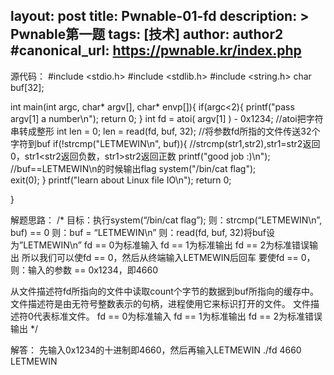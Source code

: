 layout: post
title: Pwnable-01-fd
description: >
  Pwnable第一题
tags: [技术]
author: author2
#canonical_url: https://pwnable.kr/index.php
---
源代码：
  #include <stdio.h>
  #include <stdlib.h>
  #include <string.h>
  char buf[32];

  int main(int argc, char* argv[], char* envp[]){
      if(argc<2){
  	printf("pass argv[1] a number\n");
  	return 0;
  	}
  	int fd = atoi( argv[1] ) - 0x1234; //atoi把字符串转成整形
  	int len = 0;
  	len = read(fd, buf, 32); //将参数fd所指的文件传送32个字符到buf
  	if(!strcmp("LETMEWIN\n", buf)){     //strcmp(str1,str2),str1=str2返回0，str1<str2返回负数，str1>str2返回正数
  		printf("good job :)\n");        //buf==LETMEWIN\n的时候输出flag
  		system("/bin/cat flag");    
  		exit(0);
  	}
  	printf("learn about Linux file IO\n");
  	return 0;

  }

解题思路：
/*
目标：执行system(“/bin/cat flag”);
则：strcmp(“LETMEWIN\n”, buf) == 0
则：buf = “LETMEWIN\n”
则：read(fd, buf, 32)将buf设为”LETMEWIN\n”
fd == 0为标准输入
fd == 1为标准输出
fd == 2为标准错误输出
所以我们可以使fd == 0，然后从终端输入LETMEWIN后回车
要使fd == 0，
则：输入的参数 == 0x1234，即4660

从文件描述符fd所指向的文件中读取count个字节的数据到buf所指向的缓存中。
文件描述符是由无符号整数表示的句柄，进程使用它来标识打开的文件。
文件描述符0代表标准文件。
fd == 0为标准输入
fd == 1为标准输出
fd == 2为标准错误输出
 */

解答：
先输入0x1234的十进制即4660，然后再输入LETMEWIN
./fd 4660
LETMEWIN

